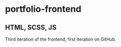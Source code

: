 # portfolio-frontend

## HTML, SCSS, JS

Third iteration of the frontend, first iteration on GitHub.

